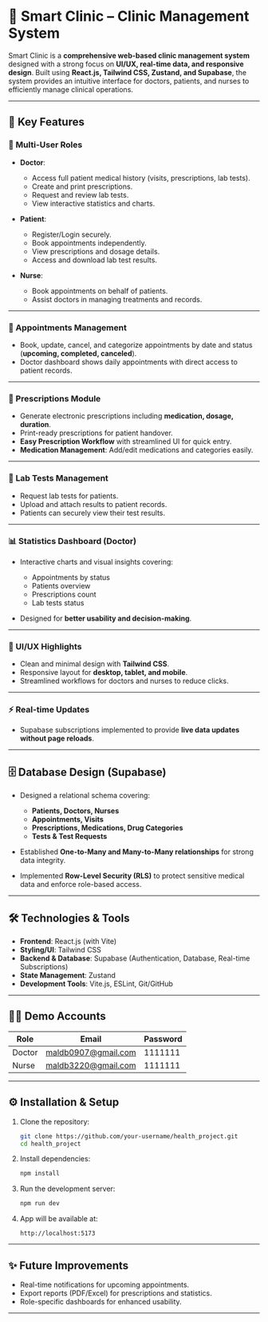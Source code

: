 # 🏥 Smart Clinic – Clinic Management System

Smart Clinic is a **comprehensive web-based clinic management system** designed with a strong focus on **UI/UX, real-time data, and responsive design**.
Built using **React.js, Tailwind CSS, Zustand, and Supabase**, the system provides an intuitive interface for doctors, patients, and nurses to efficiently manage clinical operations.

---

## 🚀 Key Features

### 👥 Multi-User Roles

* **Doctor**:

  * Access full patient medical history (visits, prescriptions, lab tests).
  * Create and print prescriptions.
  * Request and review lab tests.
  * View interactive statistics and charts.

* **Patient**:

  * Register/Login securely.
  * Book appointments independently.
  * View prescriptions and dosage details.
  * Access and download lab test results.

* **Nurse**:

  * Book appointments on behalf of patients.
  * Assist doctors in managing treatments and records.

---

### 📅 Appointments Management

* Book, update, cancel, and categorize appointments by date and status (**upcoming, completed, canceled**).
* Doctor dashboard shows daily appointments with direct access to patient records.

---

### 💊 Prescriptions Module

* Generate electronic prescriptions including **medication, dosage, duration**.
* Print-ready prescriptions for patient handover.
* **Easy Prescription Workflow** with streamlined UI for quick entry.
* **Medication Management**: Add/edit medications and categories easily.

---

### 🧪 Lab Tests Management

* Request lab tests for patients.
* Upload and attach results to patient records.
* Patients can securely view their test results.

---

### 📊 Statistics Dashboard (Doctor)

* Interactive charts and visual insights covering:

  * Appointments by status
  * Patients overview
  * Prescriptions count
  * Lab tests status
* Designed for **better usability and decision-making**.

---

### 🎨 UI/UX Highlights

* Clean and minimal design with **Tailwind CSS**.
* Responsive layout for **desktop, tablet, and mobile**.
* Streamlined workflows for doctors and nurses to reduce clicks.

---

### ⚡ Real-time Updates

* Supabase subscriptions implemented to provide **live data updates without page reloads**.

---

## 🗄️ Database Design (Supabase)

* Designed a relational schema covering:

  * **Patients, Doctors, Nurses**
  * **Appointments, Visits**
  * **Prescriptions, Medications, Drug Categories**
  * **Tests & Test Requests**
* Established **One-to-Many and Many-to-Many relationships** for strong data integrity.
* Implemented **Row-Level Security (RLS)** to protect sensitive medical data and enforce role-based access.

---

## 🛠️ Technologies & Tools

* **Frontend**: React.js (with Vite)
* **Styling/UI**: Tailwind CSS
* **Backend & Database**: Supabase (Authentication, Database, Real-time Subscriptions)
* **State Management**: Zustand
* **Development Tools**: Vite.js, ESLint, Git/GitHub

---

## 👨‍⚕️ Demo Accounts

| Role   | Email                                             | Password |
| ------ | ------------------------------------------------- | -------- |
| Doctor | [maldb0907@gmail.com](mailto:maldb0907@gmail.com) | 1111111  |
| Nurse  | [maldb3220@gmail.com](mailto:maldb3220@gmail.com) | 1111111  |

---

## ⚙️ Installation & Setup

1. Clone the repository:

   ```bash
   git clone https://github.com/your-username/health_project.git
   cd health_project
   ```
2. Install dependencies:

   ```bash
   npm install
   ```
3. Run the development server:

   ```bash
   npm run dev
   ```
4. App will be available at:

   ```
   http://localhost:5173
   ```

---


## ✨ Future Improvements

* Real-time notifications for upcoming appointments.
* Export reports (PDF/Excel) for prescriptions and statistics.
* Role-specific dashboards for enhanced usability.

---

